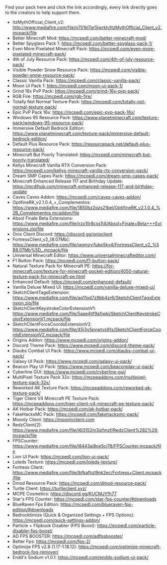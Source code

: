 Find your pack here and click the link accordingly, every link directly goes to the creators to help support them.

- ItzMythOfficial_Client_v2: http://www.mediafire.com/file/n701kl7ar5lwrkh/ItzMythOfficial_Client_v2.mcpack/file
- Better Minecraft Mod: https://mcpedl.com/better-minecraft-mod/
- Better Spyglass Pack 1: https://mcpedl.com/better-spyglass-pack-1/
- Even More Pixelated Minecraft Pack: https://mcpedl.com/even-more-pixelated-minecraft-pack/
- 4th of July Resource Pack: https://mcpedl.com/4th-of-july-resource-pack/
- Visible Powder Snow Resource Pack: https://mcpedl.com/visible-powder-snow-resource-pack/
- Classic Vanilla Pack: https://mcpedl.com/classic-vanilla-pack/
- Moon UI Pack 1: https://mcpedl.com/moon-ui-pack-1/
- Grind 16x PvP Pack: https://mcpedl.com/grind-16x-pvp-pack/
- RGB Fire: https://mcpedl.com/rgb-fire/
- Totally Not Normal Texture Pack: https://mcpedl.com/totally-not-normal-texture-pack/
- Epic PvP Pack 16x: https://mcpedl.com/epic-pvp-pack-16x/
- Windows 95 Resource Pack: https://www.planetminecraft.com/texture-pack/windows-95-resource-pack/
- Immersive Default Bedrock Edition: https://www.planetminecraft.com/texture-pack/immersive-default-bedrock-edition/
- Default Plus Resource Pack: https://resourcepack.net/default-plus-resource-pack/
- Minecraft But Poorly Translated: https://mcpedl.com/minecraft-but-poorly-translated/
- Kellys Minecraft Vanilla RTX Conversion Pack: https://mcpedl.com/kellys-minecraft-vanilla-rtx-conversion-pack/
- Dream SMP Capes Pack: https://mcpedl.com/dream-smp-capes-pack/
- Minecraft Enhanced Release 117 and Birthday Update: https://mcdlhub.com/minecraft-enhanced-release-117-and-birthday-update
- Caves Caves Addon: https://mcpedl.com/caves-caves-addon/
- OptifineRK_v2.1.0.4_+_Complementos: https://www.mediafire.com/file/1850bz2qzs21bel/OptifineRK_v2.1.0.4_%2B_Complementos.mcaddon/file
- Absol Finale Beta Extensions: https://www.mediafire.com/file/irzx1llr8css1l4/Absol+Finale+Beta+++Extensions.zip/file
- Onix Client Discord: https://discord.gg/onixclient
- FortressClient_v2_[8.07Mb]: https://www.mediafire.com/file/jagmzyj1ukp5kv4/FortressClient_v2_%5B8.07Mb%5D_.mcpack/file
- Universal Minecraft Editor: https://www.universalminecrafteditor.com/
- F1 Button Pack: https://mcpedl.com/f1-button-pack/
- Natural Texture Pack for Minecraft PE: https://for-minecraft.com/texture-for-minecraft-pocket-edition/4050-natural-texture-pack-for-minecraft-pe.html
- Enhanced Default: https://mcpedl.com/enhanced-default/
- Vanilla Deluxe Mixed UI: https://mcpedl.com/vanilla-deluxe-mixed-ui/
- SketchClientTagsExtension: https://www.mediafire.com/file/aq11od7z9bb4zr6/SketchClientTagsExtension.zip/file
- SketchClientKeystrokeColorExtensionV1: https://www.mediafire.com/file/5aae4jtf9a1jwki/SketchClientKeystrokeColorExtensionV1.mcpack/file
- SketchClientForceCoordsExtensionV2: https://www.mediafire.com/file/45j3y5pvwtvs91s/SketchClientForceCoordsExtensionV2.mcpack/file
- Origins Addon: https://www.mcpedl.com/origins-addon/
- Discord Theme Pack: https://www.mcpedl.com/discord-theme-pack/
- Diaubs Combat UI Pack: https://www.mcpedl.com/diaubs-combat-ui-pack/
- Galaxy UI Pack: https://www.mcpedl.com/galaxy-ui-pack/
- Beacon Play UI Pack: https://www.mcpedl.com/beaconplay-ui-pack/
- Cyberline GUI: https://www.mcpedl.com/cyberline-gui/
- MultiPixel Texture Pack 32x: https://mcpeaddons.com/multipixel-texture-pack-32x/
- Reworked AK Texture Pack: https://mcpeaddons.com/reworked-ak-texture-pack/
- Tiger Client V4 Minecraft PE Texture Pack: https://mcpeaddons.com/tiger-client-v4-minecraft-pe-texture-pack/
- AK Hotbar Pack: https://mcpedl.com/ak-hotbar-pack/
- FakeHacksMC Pack: https://mcpedl.com/fakehacksmc-pack/
- Moonly Client: https://moonlyclient.com
- RedzClient(2): https://www.mediafire.com/file/i6l3152m3jzfmzf/RedzClient%282%29.mcpack/file
- FPSCounter: https://www.mediafire.com/file/l8443ai8oe5cj76/FPSCounter.mcpack/file
- Lion UI Pack: https://mcpedl.com/lion-ui-pack/
- Loleds Texture: https://mcpedl.com/loleds-texture/
- Fortress Client: https://www.mediafire.com/file/lbfkafhzl9nk2ec/Fortress+Client.mcpack/file
- Dmod Resource Pack: https://mcpedl.com/dmod-resource-pack/
- Turtle Client: https://turtleclient.xyz/
- MCPE Cosmetics: https://discord.gg/KUCMJYfh77
- Star's FPS Counter: https://mcpedl.com/star-fps-counter/#downloads
- BlueRaven Fps Edition: https://mcpedl.com/blueraven-fps-edition/#downloads
- Bedrocktimize (Quick & Organized Settings + FPS Options): https://mcpedl.com/quick-settings-addon/
- Particle + Flipbook Disabler (FPS Boost): https://mcpedl.com/particle-disabler-fps-boost/
- AD FPS BOOSTER: https://mcpedl.com/adfpsbooster/
- Better Fps: https://mcpedl.com/fps-2/
- Optimize FPS v2.8 (1.17-1.18.12): https://mcpedl.com/optimize-minecraft-bedrock-fog-remover/
- Endd's Sodium v1.0.1: https://mcpedl.com/endds-sodium-ui-pack/
